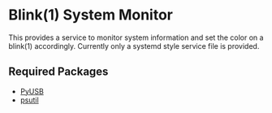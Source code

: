 Blink(1) System Monitor
==

This provides a service to monitor system information and set the color on a 
blink(1) accordingly.  Currently only a systemd style service file is provided.

Required Packages
--
 * [PyUSB](http://sourceforge.net/projects/pyusb/)
 * [psutil](http://code.google.com/p/psutil/)
